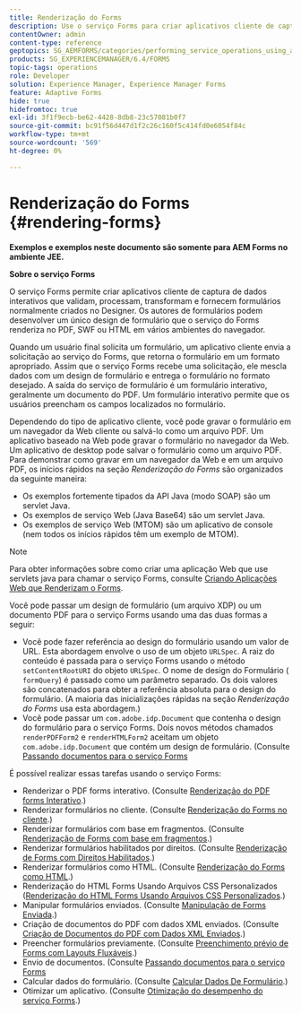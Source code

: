 ```yaml
---
title: Renderização do Forms
description: Use o serviço Forms para criar aplicativos cliente de captura de dados interativos que validam, processam, transformam e fornecem formulários normalmente criados no Designer. Os autores de formulários podem desenvolver um único design de formulário que o serviço do Forms renderiza no PDF, SWF ou HTML em vários ambientes do navegador.
contentOwner: admin
content-type: reference
geptopics: SG_AEMFORMS/categories/performing_service_operations_using_apis
products: SG_EXPERIENCEMANAGER/6.4/FORMS
topic-tags: operations
role: Developer
solution: Experience Manager, Experience Manager Forms
feature: Adaptive Forms
hide: true
hidefromtoc: true
exl-id: 3f1f9ecb-be62-4428-8db8-23c57081b0f7
source-git-commit: bc91f56d447d1f2c26c160f5c414fd0e6054f84c
workflow-type: tm+mt
source-wordcount: '569'
ht-degree: 0%

---
```


# Renderização do Forms {#rendering-forms}

**Exemplos e exemplos neste documento são somente para AEM Forms no ambiente JEE.**

**Sobre o serviço Forms**

O serviço Forms permite criar aplicativos cliente de captura de dados interativos que validam, processam, transformam e fornecem formulários normalmente criados no Designer. Os autores de formulários podem desenvolver um único design de formulário que o serviço do Forms renderiza no PDF, SWF ou HTML em vários ambientes do navegador.

Quando um usuário final solicita um formulário, um aplicativo cliente envia a solicitação ao serviço do Forms, que retorna o formulário em um formato apropriado. Assim que o serviço Forms recebe uma solicitação, ele mescla dados com um design de formulário e entrega o formulário no formato desejado. A saída do serviço de formulário é um formulário interativo, geralmente um documento do PDF. Um formulário interativo permite que os usuários preencham os campos localizados no formulário.

Dependendo do tipo de aplicativo cliente, você pode gravar o formulário em um navegador da Web cliente ou salvá-lo como um arquivo PDF. Um aplicativo baseado na Web pode gravar o formulário no navegador da Web. Um aplicativo de desktop pode salvar o formulário como um arquivo PDF. Para demonstrar como gravar em um navegador da Web e em um arquivo PDF, os inícios rápidos na seção *Renderização do Forms* são organizados da seguinte maneira:

* Os exemplos fortemente tipados da API Java (modo SOAP) são um servlet Java.
* Os exemplos de serviço Web (Java Base64) são um servlet Java.
* Os exemplos de serviço Web (MTOM) são um aplicativo de console (nem todos os inícios rápidos têm um exemplo de MTOM).

>[!NOTE]
>
>Para obter informações sobre como criar uma aplicação Web que use servlets java para chamar o serviço Forms, consulte [Criando Aplicações Web que Renderizam o Forms](/help/forms/developing/creating-web-applications-renders-forms.md).

Você pode passar um design de formulário (um arquivo XDP) ou um documento PDF para o serviço Forms usando uma das duas formas a seguir:

* Você pode fazer referência ao design do formulário usando um valor de URL. Esta abordagem envolve o uso de um objeto `URLSpec`. A raiz do conteúdo é passada para o serviço Forms usando o método `setContentRootURI` do objeto `URLSpec`. O nome de design do Formulário ( `formQuery`) é passado como um parâmetro separado. Os dois valores são concatenados para obter a referência absoluta para o design do formulário. (A maioria das inicializações rápidas na seção *Renderização do Forms* usa esta abordagem.)
* Você pode passar um `com.adobe.idp.Document` que contenha o design do formulário para o serviço Forms. Dois novos métodos chamados `renderPDFForm2` e `renderHTMLForm2` aceitam um objeto `com.adobe.idp.Document` que contém um design de formulário. (Consulte [Passando documentos para o serviço Forms](/help/forms/developing/passing-documents-forms-service.md)

É possível realizar essas tarefas usando o serviço Forms:

* Renderizar o PDF forms interativo. (Consulte [Renderização do PDF forms Interativo](/help/forms/developing/rendering-interactive-pdf-forms.md).)
* Renderizar formulários no cliente. (Consulte [Renderização do Forms no cliente](/help/forms/developing/rendering-forms-client.md).)
* Renderizar formulários com base em fragmentos. (Consulte [Renderização de Forms com base em fragmentos](/help/forms/developing/rendering-forms-based-fragments.md).)
* Renderizar formulários habilitados por direitos. (Consulte [Renderização de Forms com Direitos Habilitados](/help/forms/developing/rendering-rights-enabled-forms.md).)
* Renderizar formulários como HTML. (Consulte [Renderização do Forms como HTML](/help/forms/developing/rendering-forms-html.md).)
* Renderização do HTML Forms Usando Arquivos CSS Personalizados ([Renderização do HTML Forms Usando Arquivos CSS Personalizados](/help/forms/developing/rendering-html-forms-using-custom.md).)
* Manipular formulários enviados. (Consulte [Manipulação de Forms Enviada](/help/forms/developing/handling-submitted-forms.md).)
* Criação de documentos do PDF com dados XML enviados. (Consulte [Criação de Documentos do PDF com Dados XML Enviados](/help/forms/developing/creating-pdf-documents-submitted-xml.md).)
* Preencher formulários previamente. (Consulte [Preenchimento prévio de Forms com Layouts Fluxáveis](/help/forms/developing/prepopulating-forms-flowable-layouts.md).)
* Envio de documentos. (Consulte [Passando documentos para o serviço Forms](/help/forms/developing/passing-documents-forms-service.md)
* Calcular dados do formulário. (Consulte [Calcular Dados De Formulário](/help/forms/developing/calculating-form-data.md).)
* Otimizar um aplicativo. (Consulte [Otimização do desempenho do serviço Forms](/help/forms/developing/optimizing-performance-forms-service.md).)
